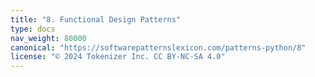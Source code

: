 ```yaml
---
title: "8. Functional Design Patterns"
type: docs
nav_weight: 80000
canonical: "https://softwarepatternslexicon.com/patterns-python/8"
license: "© 2024 Tokenizer Inc. CC BY-NC-SA 4.0"
---
```

